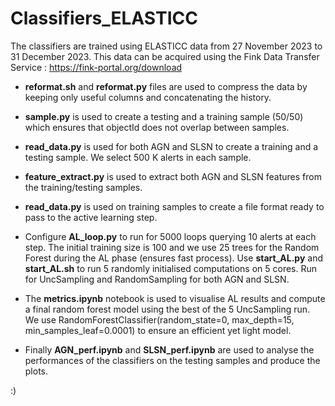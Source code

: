 # Classifiers_ELASTICC
The classifiers are trained using ELASTICC data from 27 November 2023 to 31 December 2023.
This data can be acquired using the Fink Data Transfer Service : https://fink-portal.org/download

* __reformat.sh__ and __reformat.py__ files are used to compress the data by keeping only useful columns and concatenating the history.

* __sample.py__ is used to create a testing and a training sample (50/50) which ensures that objectId does not overlap between samples. 

* __read_data.py__ is used for both AGN and SLSN to create a training and a testing sample. We select 500 K alerts in each sample. 

* __feature_extract.py__ is used to extract both AGN and SLSN features from the training/testing samples.

* __read_data.py__ is used on training samples to create a file format ready to pass to the active learning step.

* Configure __AL_loop.py__ to run for 5000 loops querying 10 alerts at each step. The initial training size is 100 and we use 25 trees for the Random Forest during the AL phase (ensures fast process).
Use __start_AL.py__ and __start_AL.sh__ to run 5 randomly initialised computations on 5 cores. Run for UncSampling and RandomSampling for both AGN and SLSN.

* The __metrics.ipynb__ notebook is used to visualise AL results and compute a final random forest model using the best of the 5 UncSampling run.
We use RandomForestClassifier(random_state=0, max_depth=15, min_samples_leaf=0.0001) to ensure an efficient yet light model.

* Finally __AGN_perf.ipynb__ and __SLSN_perf.ipynb__ are used to analyse the performances of the classifiers on the testing samples and produce the plots.

:)

